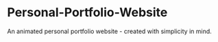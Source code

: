# Personal-Portfolio-Website

An animated personal portfolio website - created with simplicity in mind.
